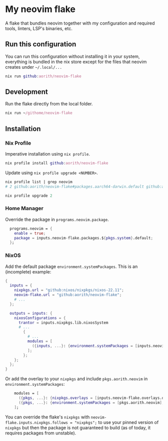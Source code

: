 # My neovim flake

A flake that bundles neovim together with my configuration and required tools, linters, LSP's binaries, etc.

## Run this configuration

You can run this configuration without installing it in your system, everything is bundled
in the nix store except for the files that neovim creates under `~/.local/...`

```nix
nix run github:aorith/neovim-flake
```

## Development

Run the flake directly from the local folder.

```nix
nix run ~/githome/neovim-flake
```

## Installation

### Nix Profile

Imperative installation using `nix profile`.

```nix
nix profile install github:aorith/neovim-flake
```

Update using `nix profile upgrade <NUMBER>`.

```nix
nix profile list | grep neovim
# 2 github:aorith/neovim-flake#packages.aarch64-darwin.default github:aorith/neovim-flake/3454e487b2a428694c84d6617cf1f1ea95aa8270#packages.aarch64-darwin.default /nix/store/p4rlazrss7691pxr1hfgd9qfhs0wdv6d-nvim

nix profile upgrade 2
```

### Home Manager

Override the package in `programs.neovim.package`.

```nix
  programs.neovim = {
    enable = true;
    package = inputs.neovim-flake.packages.${pkgs.system}.default;
  };
```

### NixOS

Add the default package `environment.systemPackages`.
This is an (incomplete) example:

```nix
{
  inputs = {
    nixpkgs.url = "github:nixos/nixpkgs/nixos-22.11";
    neovim-flake.url = "github:aorith/neovim-flake";
    # ...
  };

  outputs = inputs: {
    nixosConfigurations = {
      trantor = inputs.nixpkgs.lib.nixosSystem
      # ...
        {
          # ...
          modules = [
            ({inputs, ...}: {environment.systemPackages = [inputs.neovim-flake.packages.${system}.default];})
          ];
        };
    };
  };
}
```

Or add the overlay to your `nixpkgs` and include `pkgs.aorith.neovim` in `environment.systemPackages`:

```nix
    modules = [
      ({pkgs, ...}: {nixpkgs.overlays = [inputs.neovim-flake.overlays.default];})
      ({pkgs, ...}: {environment.systemPackages = [pkgs.aorith.neovim];})
    ];
```

You can override the flake's `nixpkgs` with `neovim-flake.inputs.nixpkgs.follows = "nixpkgs";` to use your pinned version of `nixpkgs` but then the package is not guaranteed to build (as of today, it requires packages from unstable).

